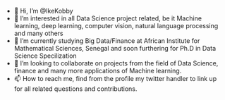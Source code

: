 - 👋 Hi, I’m @IkeKobby
- 👀 I’m interested in all Data Science project related, be it Machine learning, deep learning, computer vision, natural language processing and many others
- 🌱 I’m currently studying Big Data/Finance at African Institute for Mathematical Sciences, Senegal and soon furthering for Ph.D in Data Science Specilization
- 💞️ I’m looking to collaborate on projects from the field of Data Science, finance and many more applications of Machine learning.
- 📫 How to reach me, find from the profile my twitter handler to link up for all related questions and contributions.

<!---
IkeKobby/IkeKobby is a ✨ special ✨ repository because its `README.md` (this file) appears on your GitHub profile.
You can click the Preview link to take a look at your changes.
--->
